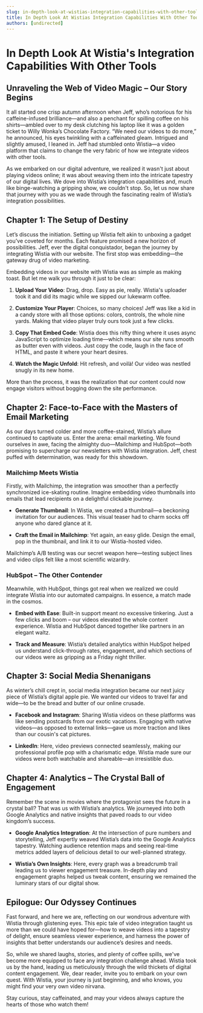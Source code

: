 ```yaml
---
slug: in-depth-look-at-wistias-integration-capabilities-with-other-tools
title: In Depth Look At Wistias Integration Capabilities With Other Tools
authors: [undirected]
---
```



# In Depth Look At Wistia's Integration Capabilities With Other Tools

## Unraveling the Web of Video Magic – Our Story Begins

It all started one crisp autumn afternoon when Jeff, who’s notorious for his caffeine-infused brilliance—and also a penchant for spilling coffee on his shirts—ambled over to my desk clutching his laptop like it was a golden ticket to Willy Wonka’s Chocolate Factory. “We need our videos to do more,” he announced, his eyes twinkling with a caffeinated gleam. Intrigued and slightly amused, I leaned in. Jeff had stumbled onto Wistia—a video platform that claims to change the very fabric of how we integrate videos with other tools.

As we embarked on our digital adventure, we realized it wasn't just about playing videos online; it was about weaving them into the intricate tapestry of our digital lives. We dove into Wistia’s integration capabilities and, much like binge-watching a gripping show, we couldn't stop. So, let us now share that journey with you as we wade through the fascinating realm of Wistia’s integration possibilities.

## Chapter 1: The Setup of Destiny

Let’s discuss the initiation. Setting up Wistia felt akin to unboxing a gadget you’ve coveted for months. Each feature promised a new horizon of possibilities. Jeff, ever the digital conquistador, began the journey by integrating Wistia with our website. The first stop was embedding—the gateway drug of video marketing.

Embedding videos in our website with Wistia was as simple as making toast. But let me walk you through it just to be clear:

1. **Upload Your Video**: Drag, drop. Easy as pie, really. Wistia's uploader took it and did its magic while we sipped our lukewarm coffee.
   
2. **Customize Your Player**: Choices, so many choices! Jeff was like a kid in a candy store with all those options: colors, controls, the whole nine yards. Making that video player truly ours took just a few clicks.

3. **Copy That Embed Code**: Wistia does this nifty thing where it uses async JavaScript to optimize loading time—which means our site runs smooth as butter even with videos. Just copy the code, laugh in the face of HTML, and paste it where your heart desires.

4. **Watch the Magic Unfold**: Hit refresh, and voilà! Our video was nestled snugly in its new home.

More than the process, it was the realization that our content could now engage visitors without bogging down the site performance.

## Chapter 2: Face-to-Face with the Masters of Email Marketing

As our days turned colder and more coffee-stained, Wistia’s allure continued to captivate us. Enter the arena: email marketing. We found ourselves in awe, facing the almighty duo—Mailchimp and HubSpot—both promising to supercharge our newsletters with Wistia integration. Jeff, chest puffed with determination, was ready for this showdown.

### Mailchimp Meets Wistia

Firstly, with Mailchimp, the integration was smoother than a perfectly synchronized ice-skating routine. Imagine embedding video thumbnails into emails that lead recipients on a delightful clickable journey.

- **Generate Thumbnail**: In Wistia, we created a thumbnail—a beckoning invitation for our audiences. This visual teaser had to charm socks off anyone who dared glance at it.

- **Craft the Email in Mailchimp**: Yet again, an easy glide. Design the email, pop in the thumbnail, and link it to our Wistia-hosted video.

Mailchimp’s A/B testing was our secret weapon here—testing subject lines and video clips felt like a most scientific wizardry.

### HubSpot – The Other Contender

Meanwhile, with HubSpot, things got real when we realized we could integrate Wistia into our automated campaigns. In essence, a match made in the cosmos.

- **Embed with Ease**: Built-in support meant no excessive tinkering. Just a few clicks and boom – our videos elevated the whole content experience. Wistia and HubSpot danced together like partners in an elegant waltz.

- **Track and Measure**: Wistia’s detailed analytics within HubSpot helped us understand click-through rates, engagement, and which sections of our videos were as gripping as a Friday night thriller.

## Chapter 3: Social Media Shenanigans

As winter’s chill crept in, social media integration became our next juicy piece of Wistia’s digital apple pie. We wanted our videos to travel far and wide—to be the bread and butter of our online crusade.

- **Facebook and Instagram**: Sharing Wistia videos on these platforms was like sending postcards from our exotic vacations. Engaging with native videos—as opposed to external links—gave us more traction and likes than our cousin's cat pictures.

- **LinkedIn**: Here, video previews connected seamlessly, making our professional profile pop with a charismatic edge. Wistia made sure our videos were both watchable and shareable—an irresistible duo.

## Chapter 4: Analytics – The Crystal Ball of Engagement

Remember the scene in movies where the protagonist sees the future in a crystal ball? That was us with Wistia’s analytics. We journeyed into both Google Analytics and native insights that paved roads to our video kingdom’s success.

- **Google Analytics Integration**: At the intersection of pure numbers and storytelling, Jeff expertly weaved Wistia’s data into the Google Analytics tapestry. Watching audience retention maps and seeing real-time metrics added layers of delicious detail to our well-planned strategy.

- **Wistia’s Own Insights**: Here, every graph was a breadcrumb trail leading us to viewer engagement treasure. In-depth play and engagement graphs helped us tweak content, ensuring we remained the luminary stars of our digital show.

## Epilogue: Our Odyssey Continues

Fast forward, and here we are, reflecting on our wondrous adventure with Wistia through glistening eyes. This epic tale of video integration taught us more than we could have hoped for—how to weave videos into a tapestry of delight, ensure seamless viewer experience, and harness the power of insights that better understands our audience’s desires and needs.

So, while we shared laughs, stories, and plenty of coffee spills, we've become more equipped to face any integration challenge ahead. Wistia took us by the hand, leading us meticulously through the wild thickets of digital content engagement. We, dear reader, invite you to embark on your own quest. With Wistia, your journey is just beginning, and who knows, you might find your very own video nirvana.

Stay curious, stay caffeinated, and may your videos always capture the hearts of those who watch them!